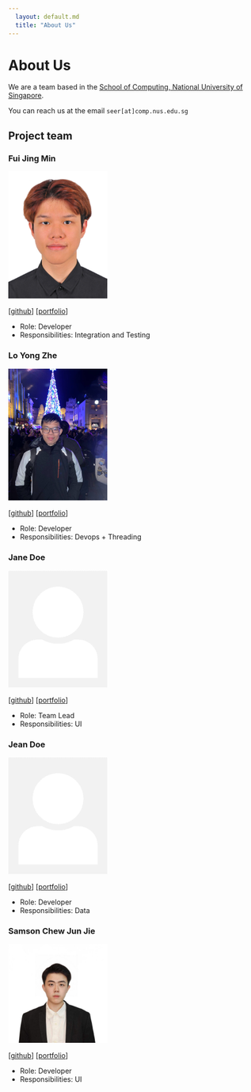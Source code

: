 ```yaml
---
  layout: default.md
  title: "About Us"
---
```


# About Us

We are a team based in the [School of Computing, National University of Singapore](http://www.comp.nus.edu.sg).

You can reach us at the email `seer[at]comp.nus.edu.sg`

## Project team

### Fui Jing Min

<img src="images/fui03.png" width="200px">

[[github](https://github.com/fui03)]
[[portfolio](team/johndoe.md)]

* Role: Developer
* Responsibilities: Integration and Testing

### Lo Yong Zhe

<img src="images/Reallyeasy1.png" width="200px">

[[github](https://github.com/Reallyeasy1)]
[[portfolio](team/Reallyeasy1.md)]

* Role: Developer
* Responsibilities: Devops + Threading 


### Jane Doe

<img src="images/johndoe.png" width="200px">

[[github](http://github.com/johndoe)]
[[portfolio](team/johndoe.md)]

* Role: Team Lead
* Responsibilities: UI

### Jean Doe

<img src="images/johndoe.png" width="200px">

[[github](http://github.com/johndoe)]
[[portfolio](team/johndoe.md)]

* Role: Developer
* Responsibilities: Data

### Samson Chew Jun Jie

<img src="images/samsonchew.png" width="200px">

[[github](https://github.com/SamsonChew)]
[[portfolio](team/SamsonChew.md)]

* Role: Developer
* Responsibilities: UI
